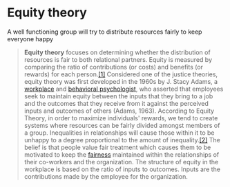 # Equity theory

A well functioning group will try to distribute resources fairly to keep everyone happy

> **Equity theory** focuses on determining whether the distribution of resources is fair to both relational partners. Equity is measured by comparing the ratio of contributions (or costs) and benefits (or rewards) for each person.[[1]](https://en.wikipedia.org/wiki/Equity_theory#cite_note-1) Considered one of the justice theories, equity theory was first developed in the 1960s by J. Stacy Adams, a [workplace](https://en.wikipedia.org/wiki/Workplace_psychology "Workplace psychology") and [behavioral psychologist](https://en.wikipedia.org/wiki/Behavioral_psychology "Behavioral psychology"), who asserted that employees seek to maintain equity between the inputs that they bring to a job and the outcomes that they receive from it against the perceived inputs and outcomes of others (Adams, 1963). According to Equity Theory, in order to maximize individuals' rewards, we tend to create systems where resources can be fairly divided amongst members of a group. Inequalities in relationships will cause those within it to be unhappy to a degree proportional to the amount of inequality.[[2]](https://en.wikipedia.org/wiki/Equity_theory#cite_note-2) The belief is that people value fair treatment which causes them to be motivated to keep the [fairness](https://en.wikipedia.org/wiki/Justice "Justice") maintained within the relationships of their co-workers and the organization. The structure of equity in the workplace is based on the ratio of inputs to outcomes. Inputs are the contributions made by the employee for the organization.